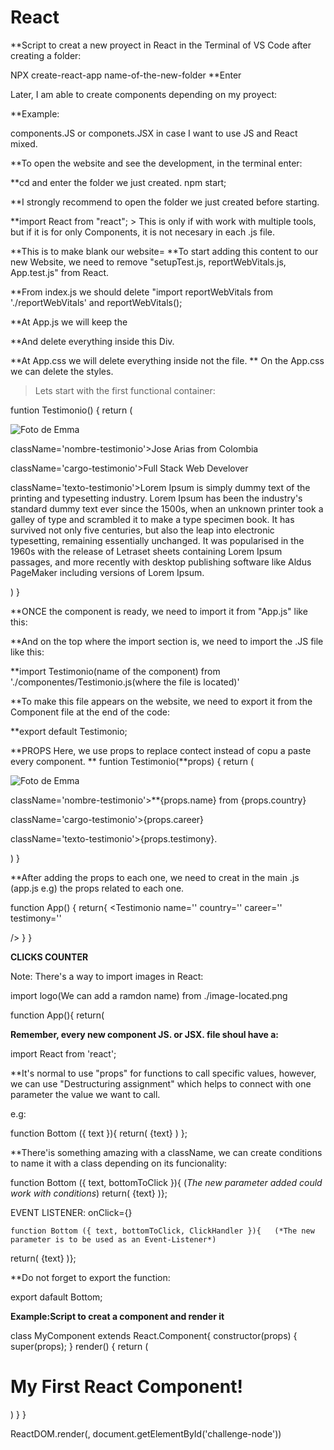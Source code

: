 # React

**Script to creat a new proyect in React in the Terminal of VS Code after creating a folder:

NPX create-react-app
name-of-the-new-folder  **Enter

Later, I am able to create components depending on my proyect:

**Example:

components.JS
or
componets.JSX in case I want to use JS and React mixed.


**To open the website and see the development, in the terminal enter: 

**cd and enter the folder we just created.
npm start;

**I strongly recommend to open the folder we just created before starting. 

**import React from "react"; > This is only if with work with multiple tools, but if it is for only Components, it is not necesary in each .js file.

**This is to make blank our website=
**To start adding this content to our new Website, we need to remove "setupTest.js, reportWebVitals.js, App.test.js" from React.

**From index.js we should delete "import reportWebVitals from './reportWebVitals' and reportWebVitals();

**At App.js we will keep the <div ClassName="App"> </div> **And delete everything inside this Div.

**At App.css we will delete everything inside not the file. 
** On the App.css we can delete the styles. 

> Lets start with the first functional container:

funtion Testimonio() {
return (
<div className='conetendor-testimonio'>
 <img
      className='imagen-testimonio'
      src={require('../imagenes/testimonio-emma.png')}
      alt='Foto de Emma' />
 <div className='contenedor-texto-testimonio'>
  <p> className='nombre-testimonio'>Jose Arias from Colombia</p>
  <p> className='cargo-testimonio'>Full Stack Web Develover</p>
  <p> className='texto-testimonio'>Lorem Ipsum is simply dummy text of the printing and typesetting industry. Lorem Ipsum has been the industry's standard dummy text ever since the 1500s, when an unknown printer took a galley of type and scrambled it to make a type specimen book. It has survived not only five centuries, but also the leap into electronic typesetting, remaining essentially unchanged. It was popularised in the 1960s with the release of Letraset sheets containing Lorem Ipsum passages, and more recently with desktop publishing software like Aldus PageMaker including versions of Lorem Ipsum.</p>
  </div>
</div>)
}


**ONCE the component is ready, we need to import it from "App.js" like this:
<div ClassName="App">
<Testimonio />
</div>

**And on the top where the import section is, we need to import the .JS file like this:

**import Testimonio(name of the component) from './componentes/Testimonio.js(where the file is located)'

**To make this file appears on the website, we need to export it from the Component file at the end of the code:

**export default Testimonio;


**PROPS
Here, we use props to replace contect instead of copu a paste every component. 
**
funtion Testimonio(**props) {
return (
<div className='conetendor-testimonio'>
 <img
      className='imagen-testimonio'
      src={require('../imagenes/testimonio-emma.png')}
      alt='Foto de Emma' />
 <div className='contenedor-texto-testimonio'>
  <p> className='nombre-testimonio'>**{props.name} from {props.country}</p>
  <p> className='cargo-testimonio'>{props.career}</p>
  <p> className='texto-testimonio'>{props.testimony}.</p>
  </div>
</div>)
}


**After adding the props to each one, we need to creat in the main .js (app.js e.g) the props related to each one.

function App() {
return{
<Testimonio 
name=''
country=''
career=''
testimony=''
          
/>
}
}



**CLICKS COUNTER**

Note: There's a way to import images in React:

import logo(We can add a ramdon name) from ./image-located.png

function App(){
return(
<div>
 <imag
 src="{logo}" 
 alt="Image"
 />
</div
 )};
 
**Remember, every new component JS. or JSX. file shoul have a:**
 
 import React from 'react';
 
 **It's normal to use "props" for functions to call specific values, however, we can use "Destructuring assignment" which helps to connect with one parameter the value we want to call. 
  
  e.g:
   
   function Bottom ({ text }){
return(
 <bottom>
  {text}
  <bottom>
 )
        };

**There'is something amazing with a className, we can create conditions to name it with a class depending on its funcionality:
 
 
  function Bottom ({ text, bottomToClick }){   (*The new parameter added could work with conditions*)
return(
  <bottom classNamer="{bottomToClicl ? 'bottom-click' : 'bottom-reset'}">
  {text}
  <bottom>
)};

 EVENT LISTENER: onClick={}
   
   
   
    function Bottom ({ text, bottomToClick, ClickHandler }){   (*The new parameter is to be used as an Event-Listener*)
return(
  <bottom 
  classNamer="{bottomToClicl ? 'bottom-click' : 'bottom-reset'}"
  onClick="{ClickHandler}">
   {text}
  <bottom>
)};
   
**Do not forget to export the function:
   
   export dafault Bottom;
   
   


**Example:Script to creat a component and render it**

class MyComponent extends React.Component{
  constructor(props) {
    super(props);
  }
  render() {
    return (
      <div>
      <h1>My First React Component!</h1>
      </div>
    )
  }
}

ReactDOM.render(<MyComponent />, document.getElementById('challenge-node'))
